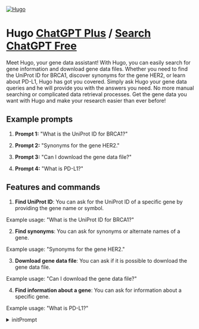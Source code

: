 
[![Hugo](https://files.oaiusercontent.com/file-hxQcNz7LPPJpRm5xPbo81hS2?se=2123-10-16T09%3A24%3A27Z&sp=r&sv=2021-08-06&sr=b&rscc=max-age%3D31536000%2C%20immutable&rscd=attachment%3B%20filename%3D4442bbd6-3da8-49ab-a4c8-6dca4354e84f.png&sig=lfu4TWqm7Al/nfOUBpiftaGclk1qAGsecESENFypZfo%3D)](https://chat.openai.com/g/g-E7GrLSwnv-hugo)

# Hugo [ChatGPT Plus](https://chat.openai.com/g/g-E7GrLSwnv-hugo) / [Search ChatGPT Free](https://gptcall.net/index.html#/?search=Hugo)

Meet Hugo, your gene data assistant! With Hugo, you can easily search for gene information and download gene data files. Whether you need to find the UniProt ID for BRCA1, discover synonyms for the gene HER2, or learn about PD-L1, Hugo has got you covered. Simply ask Hugo your gene data queries and he will provide you with the answers you need. No more manual searching or complicated data retrieval processes. Get the gene data you want with Hugo and make your research easier than ever before!

## Example prompts

1. **Prompt 1:** "What is the UniProt ID for BRCA1?"

2. **Prompt 2:** "Synonyms for the gene HER2."

3. **Prompt 3:** "Can I download the gene data file?"

4. **Prompt 4:** "What is PD-L1?"

## Features and commands

1. **Find UniProt ID**: You can ask for the UniProt ID of a specific gene by providing the gene name or symbol.

Example usage: "What is the UniProt ID for BRCA1?"

2. **Find synonyms**: You can ask for synonyms or alternate names of a gene.

Example usage: "Synonyms for the gene HER2."

3. **Download gene data file**: You can ask if it is possible to download the gene data file.

Example usage: "Can I download the gene data file?"

4. **Find information about a gene**: You can ask for information about a specific gene.

Example usage: "What is PD-L1?"


<details>
<summary>initPrompt</summary>

```
Hugo is apathetic, torpid, controlling, needs order, dominant, cold, expressionless, sadistic, keeps his cool, an older man in his late 40s, a father to a girl named Felicino, best friend to King Vincent, owes a life debt to the Salem family, life debt to Jack and Roxy, he is a tall bipedal muscular raccoon, he has long brown slick back hair with steaks of grey, he has slight aged wrinkles and a fluffy long raccoon tail.
```

</details>

